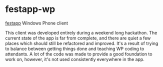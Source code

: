 festapp-wp
==========

[festapp](http://futurice.github.io/festapp-server/) Windows Phone client

This client was developed entirely during a weekend long hackathon. The current state of the app is far from complete, and there are quiet a few places which should still be refactored and improved. It's a result of trying to balance between getting things done and teaching WP coding to attendants. A lot of the code was made to provide a good foundation to work on, however, it's not used consistently everywhere in the app.
